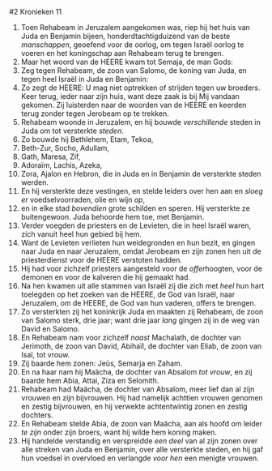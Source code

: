 #2 Kronieken 11
1. Toen Rehabeam in Jeruzalem aangekomen was, riep hij het huis van Juda en Benjamin bijeen, honderdtachtigduizend van de beste *manschappen*, geoefend voor de oorlog, om tegen Israël oorlog te voeren en het koningschap aan Rehabeam terug te brengen.
2. Maar het woord van de HEERE kwam tot Semaja, de man Gods:
3. Zeg tegen Rehabeam, de zoon van Salomo, de koning van Juda, en tegen heel Israël in Juda en Benjamin:
4. Zo zegt de HEERE: U mag niet optrekken of strijden tegen uw broeders. Keer terug, ieder naar zijn huis, want deze zaak is bij Mij vandaan gekomen. Zij luisterden naar de woorden van de HEERE en keerden terug zonder tegen Jerobeam op te trekken.
5. Rehabeam woonde in Jeruzalem, en hij bouwde *verschillende* steden in Juda om tot versterkte *steden*.
6. Zo bouwde hij Bethlehem, Etam, Tekoa,
7. Beth-Zur, Socho, Adullam,
8. Gath, Maresa, Zif,
9. Adoraïm, Lachis, Azeka,
10. Zora, Ajalon en Hebron, die in Juda en in Benjamin de versterkte steden werden.
11. En hij versterkte deze vestingen, en stelde leiders over hen aan en *sloeg er* voedselvoorraden, olie en wijn *op*,
12. en in elke stad *bovendien* grote schilden en speren. Hij versterkte ze buitengewoon. Juda behoorde hem toe, met Benjamin.
13. Verder voegden de priesters en de Levieten, die in heel Israël waren, zich vanuit heel hun gebied bij hem.
14. Want de Levieten verlieten hun weidegronden en hun bezit, en gingen naar Juda en naar Jeruzalem, omdat Jerobeam en zijn zonen hen uit de priesterdienst voor de HEERE verstoten hadden.
15. Hij had voor zichzelf priesters aangesteld voor de *offer*hoogten, voor de demonen en voor de kalveren die hij gemaakt had.
16. Na hen kwamen uit alle stammen van Israël zij die zich met *heel* hun hart toelegden op het zoeken van de HEERE, de God van Israël, naar Jeruzalem, om de HEERE, de God van hun vaderen, offers te brengen.
17. Zo versterkten zij het koninkrijk Juda en maakten zij Rehabeam, de zoon van Salomo sterk, drie jaar; want drie jaar *lang* gingen zij in de weg van David en Salomo.
18. En Rehabeam nam voor zichzelf *naast* Machalath, de dochter van Jerimoth, de zoon van David, Abihaïl, de dochter van Eliab, de zoon van Isaï, tot vrouw.
19. Zij baarde hem zonen: Jeüs, Semarja en Zaham.
20. En na haar nam hij Maächa, de dochter van Absalom *tot vrouw*, en zij baarde hem Abia, Attai, Ziza en Selomith.
21. Rehabeam had Maächa, de dochter van Absalom, meer lief dan al zijn vrouwen en zijn bijvrouwen. Hij had namelijk achttien vrouwen genomen en zestig bijvrouwen, en hij verwekte achtentwintig zonen en zestig dochters.
22. En Rehabeam stelde Abia, de zoon van Maächa, aan als hoofd om leider *te zijn* onder zijn broers, want hij wilde hem koning maken.
23. Hij handelde verstandig en verspreidde *een deel* van al zijn zonen over alle streken van Juda en Benjamin, over alle versterkte steden, en hij gaf hun voedsel in overvloed en verlangde *voor hen* een menigte vrouwen.

